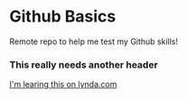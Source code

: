 Github Basics
=============

Remote repo to help me test my Github skills!

### This really needs another header

[I'm learing this on lynda.com](http://www.lynda.com)
